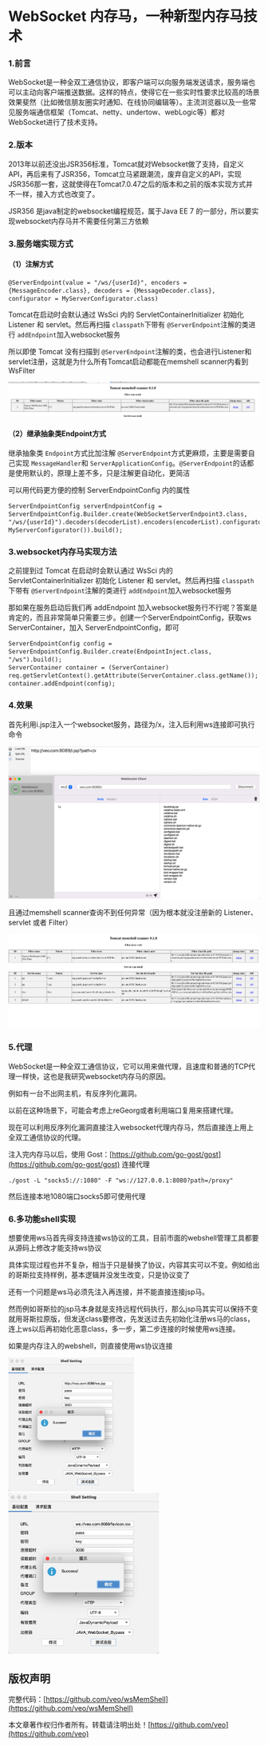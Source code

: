 # **WebSocket 内存马，一种新型内存马技术**

### 1.前言

WebSocket是一种全双工通信协议，即客户端可以向服务端发送请求，服务端也可以主动向客户端推送数据。这样的特点，使得它在一些实时性要求比较高的场景效果斐然（比如微信朋友圈实时通知、在线协同编辑等）。主流浏览器以及一些常见服务端通信框架（Tomcat、netty、undertow、webLogic等）都对WebSocket进行了技术支持。

### 2.版本

2013年以前还没出JSR356标准，Tomcat就对Websocket做了支持，自定义API，再后来有了JSR356，Tomcat立马紧跟潮流，废弃自定义的API，实现JSR356那一套，这就使得在Tomcat7.0.47之后的版本和之前的版本实现方式并不一样，接入方式也改变了。

JSR356 是java制定的websocket编程规范，属于Java EE 7 的一部分，所以要实现websocket内存马并不需要任何第三方依赖

### 3.服务端实现方式

#### （1）注解方式

```
@ServerEndpoint(value = "/ws/{userId}", encoders = {MessageEncoder.class}, decoders = {MessageDecoder.class}, configurator = MyServerConfigurator.class)
```

Tomcat在启动时会默认通过 WsSci 内的 ServletContainerInitializer 初始化 Listener 和 servlet。然后再扫描 `classpath`下带有 `@ServerEndpoint`注解的类进行 `addEndpoint`加入websocket服务

所以即使 Tomcat 没有扫描到 `@ServerEndpoint`注解的类，也会进行Listener和 servlet注册，这就是为什么所有Tomcat启动都能在memshell scanner内看到WsFilter

![image-1](image/1.png)

#### （2）继承抽象类Endpoint方式

继承抽象类 `Endpoint`方式比加注解 `@ServerEndpoint`方式更麻烦，主要是需要自己实现 `MessageHandler`和 `ServerApplicationConfig`。`@ServerEndpoint`的话都是使用默认的，原理上差不多，只是注解更自动化，更简洁

可以用代码更方便的控制 ServerEndpointConfig 内的属性

```
ServerEndpointConfig serverEndpointConfig = ServerEndpointConfig.Builder.create(WebSocketServerEndpoint3.class, "/ws/{userId}").decoders(decoderList).encoders(encoderList).configurator(new MyServerConfigurator()).build();
```

### 3.websocket内存马实现方法

之前提到过 Tomcat 在启动时会默认通过 WsSci 内的 ServletContainerInitializer 初始化 Listener 和 servlet。然后再扫描 `classpath`下带有 `@ServerEndpoint`注解的类进行 `addEndpoint`加入websocket服务

那如果在服务启动后我们再 addEndpoint 加入websocket服务行不行呢？答案是肯定的，而且非常简单只需要三步。创建一个ServerEndpointConfig，获取ws ServerContainer，加入 ServerEndpointConfig，即可

```
ServerEndpointConfig config = ServerEndpointConfig.Builder.create(EndpointInject.class, "/ws").build();
ServerContainer container = (ServerContainer) req.getServletContext().getAttribute(ServerContainer.class.getName());
container.addEndpoint(config);
```

### 4.效果

首先利用i.jsp注入一个websocket服务，路径为/x，注入后利用ws连接即可执行命令

![image-2](image/2.png)

且通过memshell scanner查询不到任何异常（因为根本就没注册新的 Listener、servlet 或者 Filter）

![image-3](image/3.png)

### 5.代理

WebSocket是一种全双工通信协议，它可以用来做代理，且速度和普通的TCP代理一样快，这也是我研究websocket内存马的原因。

例如有一台不出网主机，有反序列化漏洞。

以前在这种场景下，可能会考虑上reGeorg或者利用端口复用来搭建代理。

现在可以利用反序列化漏洞直接注入websocket代理内存马，然后直接连上用上全双工通信协议的代理。

注入完内存马以后，使用 Gost：[https://github.com/go-gost/gost](https://github.com/go-gost/gost) 连接代理

```
./gost -L "socks5://:1080" -F "ws://127.0.0.1:8080?path=/proxy"
```
然后连接本地1080端口socks5即可使用代理

### 6.多功能shell实现

想要使用ws马首先得支持连接ws协议的工具，目前市面的webshell管理工具都要从源码上修改才能支持ws协议

具体实现过程也并不复杂，相当于只是替换了协议，内容其实可以不变。例如给出的哥斯拉支持样例，基本逻辑并没发生改变，只是协议变了

还有一个问题是ws马必须先注入再连接，并不能直接连接jsp马。

然而例如哥斯拉的jsp马本身就是支持远程代码执行，那么jsp马其实可以保持不变就用哥斯拉原版，但发送class要修改，先发送过去先初始化注册ws马的class，连上ws以后再初始化恶意class，多一步，第二步连接的时候使用ws连接。

如果是内存注入的webshell，则直接使用ws协议连接

<img src="image/ws.jpg" alt="ws" width="50%"></a><img src="image/ws2.jpg" alt="ws" width="60%"></a>


## 版权声明
完整代码：[https://github.com/veo/wsMemShell](https://github.com/veo/wsMemShell) 

本文章著作权归作者所有。转载请注明出处！[https://github.com/veo](https://github.com/veo)
